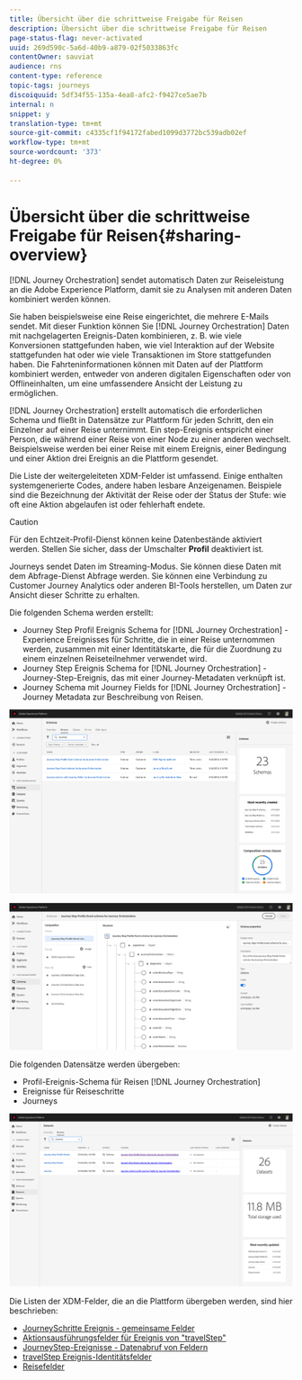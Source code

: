 ```yaml
---
title: Übersicht über die schrittweise Freigabe für Reisen
description: Übersicht über die schrittweise Freigabe für Reisen
page-status-flag: never-activated
uuid: 269d590c-5a6d-40b9-a879-02f5033863fc
contentOwner: sauviat
audience: rns
content-type: reference
topic-tags: journeys
discoiquuid: 5df34f55-135a-4ea8-afc2-f9427ce5ae7b
internal: n
snippet: y
translation-type: tm+mt
source-git-commit: c4335cf1f94172fabed1099d3772bc539adb02ef
workflow-type: tm+mt
source-wordcount: '373'
ht-degree: 0%

---
```



# Übersicht über die schrittweise Freigabe für Reisen{#sharing-overview}

[!DNL Journey Orchestration] sendet automatisch Daten zur Reiseleistung an die Adobe Experience Platform, damit sie zu Analysen mit anderen Daten kombiniert werden können.

Sie haben beispielsweise eine Reise eingerichtet, die mehrere E-Mails sendet. Mit dieser Funktion können Sie [!DNL Journey Orchestration] Daten mit nachgelagerten Ereignis-Daten kombinieren, z. B. wie viele Konversionen stattgefunden haben, wie viel Interaktion auf der Website stattgefunden hat oder wie viele Transaktionen im Store stattgefunden haben. Die Fahrteninformationen können mit Daten auf der Plattform kombiniert werden, entweder von anderen digitalen Eigenschaften oder von Offlineinhalten, um eine umfassendere Ansicht der Leistung zu ermöglichen.

[!DNL Journey Orchestration] erstellt automatisch die erforderlichen Schema und fließt in Datensätze zur Plattform für jeden Schritt, den ein Einzelner auf einer Reise unternimmt. Ein step-Ereignis entspricht einer Person, die während einer Reise von einer Node zu einer anderen wechselt. Beispielsweise werden bei einer Reise mit einem Ereignis, einer Bedingung und einer Aktion drei Ereignis an die Plattform gesendet.

Die Liste der weitergeleiteten XDM-Felder ist umfassend. Einige enthalten systemgenerierte Codes, andere haben lesbare Anzeigenamen. Beispiele sind die Bezeichnung der Aktivität der Reise oder der Status der Stufe: wie oft eine Aktion abgelaufen ist oder fehlerhaft endete.

>[!CAUTION]
>
>Für den Echtzeit-Profil-Dienst können keine Datenbestände aktiviert werden. Stellen Sie sicher, dass der Umschalter **Profil** deaktiviert ist.

Journeys sendet Daten im Streaming-Modus. Sie können diese Daten mit dem Abfrage-Dienst Abfrage werden. Sie können eine Verbindung zu Customer Journey Analytics oder anderen BI-Tools herstellen, um Daten zur Ansicht dieser Schritte zu erhalten.

Die folgenden Schema werden erstellt:

* Journey Step Profil Ereignis Schema for [!DNL Journey Orchestration] - Experience Ereignisses für Schritte, die in einer Reise unternommen werden, zusammen mit einer Identitätskarte, die für die Zuordnung zu einem einzelnen Reiseteilnehmer verwendet wird.
* Journey Step Ereignis Schema for [!DNL Journey Orchestration] - Journey-Step-Ereignis, das mit einer Journey-Metadaten verknüpft ist.
* Journey Schema mit Journey Fields for [!DNL Journey Orchestration] - Journey Metadata zur Beschreibung von Reisen.

![](../assets/sharing1.png)

![](../assets/sharing2.png)

Die folgenden Datensätze werden übergeben:

* Profil-Ereignis-Schema für Reisen [!DNL Journey Orchestration]
* Ereignisse für Reiseschritte
* Journeys

![](../assets/sharing3.png)

Die Listen der XDM-Felder, die an die Plattform übergeben werden, sind hier beschrieben:

* [JourneySchritte Ereignis - gemeinsame Felder](../building-journeys/sharing-common-fields.md)
* [Aktionsausführungsfelder für Ereignis von &quot;travelStep&quot;](../building-journeys/sharing-execution-fields.md)
* [JourneyStep-Ereignisse - Datenabruf von Feldern](../building-journeys/sharing-fetch-fields.md)
* [travelStep Ereignis-Identitätsfelder](../building-journeys/sharing-identity-fields.md)
* [Reisefelder](../building-journeys/sharing-journey-fields.md)

